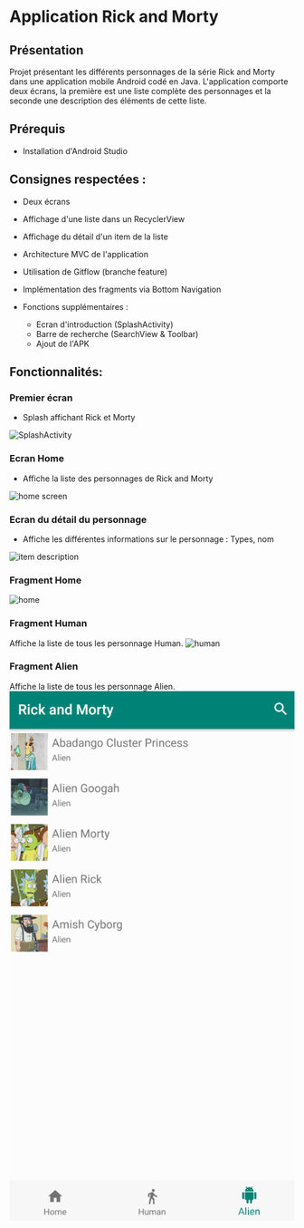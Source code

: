 # Application Rick and Morty


## Présentation
Projet présentant les différents personnages de la série Rick and Morty dans une application mobile Android codé en Java.
L'application comporte deux écrans, la première est une liste complète des personnages et la seconde une description des éléments de cette liste.


## Prérequis


- Installation d'Android Studio



## Consignes respectées : 
- Deux écrans 
- Affichage d'une liste dans un RecyclerView
- Affichage du détail d'un item de la liste
- Architecture MVC de l'application
- Utilisation de Gitflow (branche feature)
- Implémentation des fragments via Bottom Navigation

- Fonctions supplémentaires :
  
  - Ecran d'introduction (SplashActivity)
  - Barre de recherche (SearchView & Toolbar)
  - Ajout de l'APK

## Fonctionnalités: 

### Premier écran 

- Splash affichant Rick et Morty

![SplashActivity](https://user-images.githubusercontent.com/47815807/55037372-d8052400-501d-11e9-8661-4acffdd44431.jpg)


### Ecran Home 

- Affiche la liste des personnages de Rick and Morty

![home screen](https://user-images.githubusercontent.com/47815807/55037626-a80a5080-501e-11e9-92e8-872739ba8696.jpg)

### Ecran du détail du personnage

- Affiche les différentes informations sur le personnage :
  Types, nom

![item description](https://user-images.githubusercontent.com/47815807/55037750-08998d80-501f-11e9-81f4-9c8c5020ba89.jpg)


### Fragment Home
<img src="home.PNG" alt="home">


### Fragment Human
Affiche la liste de tous les personnage Human.
<img src="human.PNG" alt="human">


### Fragment Alien
Affiche la liste de tous les personnage Alien.
<img src="alien.PNG" alt="alien">







